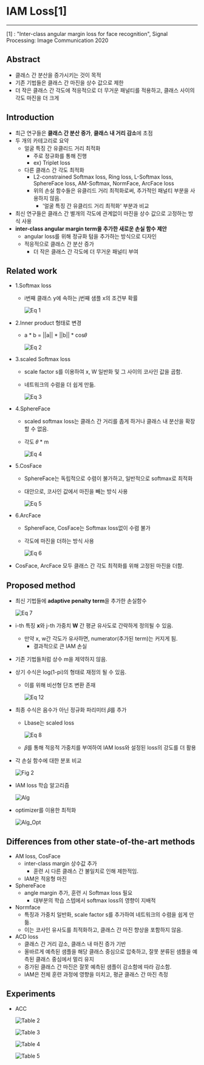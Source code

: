 # **IAM Loss[1]**

<hr>

[1] : "Inter-class angular margin loss for face recognition", Signal Processing: Image Communication 2020



## Abstract

- 클래스 간 분산을 증가시키는 것이 목적
- 기존 기법들은 클래스 간 마진을 상수 값으로 제한
- 더 작은 클래스 간 각도에 적응적으로 더 무거운 패널티를 적용하고, 클래스 사이의 각도 마진을 더 크게



## Introduction

- 최근 연구들은 **클래스 간 분산 증가**, **클래스 내 거리 감소**에 초점
- 두 개의 카테고리로 요약
  - 얼굴 특징 간 유클리드 거리 최적화
    - 주로 정규화를 통해 진행
    - ex) Triplet loss
  - 다른 클래스 간 각도 최적화
    - L2-constrained Softmax loss, Ring loss, L-Softmax loss, SphereFace loss, AM-Softmax, NormFace, ArcFace loss
    - 위의 손실 함수들은 유클리드 거리 최적화로써, 추가적인 패널티 부분을 사용하지 않음.
      - '얼굴 특징 간 유클리드 거리 최적화' 부분과 비교
- 최신 연구들은 클래스 간 별개의 각도에 관계없이 마진을 상수 값으로 고정하는 방식 사용
- **inter-class angular margin term을 추가한 새로운 손실 함수 제안**
  - angular loss를 위해 정규화 텀을 추가하는 방식으로 디자인
  - 적응적으로 클래스 간 분산 증가
    - 더 작은 클래스 간 각도에 더 무거운 패널티 부여



## Related work

- 1.Softmax loss

  - i번째 클래스 y에 속하는 j번째 샘플 x의 조건부 확률

    ![Eq 1](Eq/1.PNG?raw=true)

- 2.Inner product 형태로 변경

  - a * b = ||a|| * ||b|| * cos𝜃

    ![Eq 2](Eq/2.PNG?raw=true)

- 3.scaled Softmax loss

  - scale factor s를 이용하여 x, W 일반화 및 그 사이의 코사인 값을 곱함.

  - 네트워크의 수렴을 더 쉽게 만듦.

    ![Eq 3](Eq/3.PNG?raw=true)

- 4.SphereFace

  - scaled softmax loss는 클래스 간 거리를 좁게 하거나 클래스 내 분산을 확장할 수 없음.

  - 각도 𝜃 * m

    ![Eq 4](Eq/4.PNG?raw=true)

- 5.CosFace

  - SphereFace는 독립적으로 수렴이 불가하고, 일반적으로 softmax로 최적화

  - 대안으로, 코사인 값에서 마진을 빼는 방식 사용

    ![Eq 5](Eq/5.PNG?raw=true)

- 6.ArcFace

  - SphereFace, CosFace는 Softmax loss없이 수렴 불가

  - 각도에 마진을 더하는 방식 사용

    ![Eq 6](Eq/6.PNG?raw=true)

- CosFace, ArcFace 모두 클래스 간 각도 최적화를 위해 고정된 마진을 더함.



## Proposed method

- 최신 기법들에 **adaptive penalty term**을 추가한 손실함수

  ![Eq 7](Eq/7.PNG?raw=true)

- i-th 특징 **x**와 j-th 가중치 **W** 간 평균 유사도로 간략하게 정의될 수 있음.

  - 만약 x, w간 각도가 유사하면, numerator(추가된 term)는 커지게 됨.
    - 결과적으로 큰 IAM 손실

- 기존 기법들처럼 상수 m을 제약하지 않음.

- 상기 수식은 log(1-pi)의 형태로 재정의 될 수 있음.

  - 이를 위해 비선형 단조 변환 존재

    ![Eq 12](Eq/12.PNG?raw=true)

- 최종 수식은 음수가 아닌 정규화 파리미터 𝛽를 추가

  - Lbase는 scaled loss

    ![Eq 8](Eq/8.PNG?raw=true)

  - 𝛽를 통해 적응적 가중치를 부여하여 IAM loss와 설정된 loss의 강도를 더 활용

- 각 손실 함수에 대한 분포 비교

  ![Fig 2](Fig/2.PNG?raw=true)

- IAM loss 학습 알고리즘

  ![Alg](Alg.PNG?raw=true)

- optimizer를 이용한 최적화

  ![Alg_Opt](Alg_Opt.PNG?raw=true)



## Differences from other state-of-the-art methods

- AM loss, CosFace
  - inter-class margin 상수값 추가
    - 훈련 시 다른 클래스 간 불일치로 인해 제한적임.
  - IAM은 적응형 마진
- SphereFace
  - angle margin 추가, 훈련 시 Softmax loss 필요
    - 대부분의 학습 스텝에서 softmax loss의 영향이 지배적
- Normface
  - 특징과 가중치 일반화, scale factor s를 추가하여 네트워크의 수렴을 쉽게 만듦.
  - 이는 코사인 유사도를 최적화하고, 클래스 간 마진 향상을 포함하지 않음.
- ACD loss
  - 클래스 간 거리 감소, 클래스 내 마진 증가 기반
  - 올바르게 예측된 샘플을 해당 클래스 중심으로 압축하고, 잘못 분류된 샘플을 예측된 클래스 중심에서 멀리 유지
  - 증가된 클래스 간 마진은 잘못 예측된 샘플이 감소함에 따라 감소함.
  - IAM은 전체 훈련 과정에 영향을 미치고, 평균 클래스 간 마진 측정



## Experiments

- ACC

  ![Table 2](Table/2.PNG?raw=true)

  ![Table 3](Table/3.PNG?raw=true)

  ![Table 4](Table/4.PNG?raw=true)

  ![Table 5](Table/5.PNG?raw=true)

  

